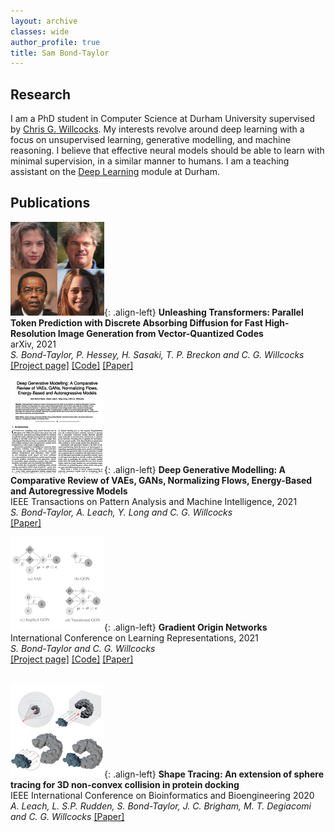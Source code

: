 ```yaml
---
layout: archive
classes: wide
author_profile: true
title: Sam Bond-Taylor
---
```


## Research
I am a PhD student in Computer Science at Durham University supervised by [Chris G. Willcocks](https://cwkx.github.io). My interests revolve around deep learning with a focus on unsupervised learning, 
generative modelling, and machine reasoning. I believe that effective neural models should be able to learn with minimal supervision, in a similar manner to humans.
I am a teaching assistant on the [Deep Learning](https://cwkx.github.io/teaching.html) module at Durham.


## Publications

<!--- TODO: Make images more rectangular to work better on mobile devices -->
![image-left](/assets/images/unleashing_transformers_thumbnail.png){: .align-left}
**Unleashing Transformers: Parallel Token Prediction with Discrete Absorbing Diffusion for Fast High-Resolution Image Generation from Vector-Quantized Codes** <br/> 
arXiv, 2021 <br/> 
*S. Bond-Taylor, P. Hessey, H. Sasaki, T. P. Breckon and C. G. Willcocks* <br/>
[[Project page]](https://samb-t.github.io/unleashing-transformers) [[Code]](https://github.com/samb-t/unleashing-transformers)  [[Paper]]()

![image-left](/assets/images/deep_generative_modelling_front.png){: .align-left}
**Deep Generative Modelling: A Comparative Review of VAEs, GANs, Normalizing Flows, Energy-Based and Autoregressive Models** <br/> 
IEEE Transactions on Pattern Analysis and Machine Intelligence, 2021 <br/> 
*S. Bond-Taylor, A. Leach, Y. Long and C. G. Willcocks* <br/>
[[Paper]](https://ieeexplore.ieee.org/document/9555209)

![image-left](/assets/images/GON-image-150.png){: .align-left}
**Gradient Origin Networks** <br/> 
International Conference on Learning Representations, 2021 <br/> 
*S. Bond-Taylor and C. G. Willcocks* <br/>
[[Project page]](https://cwkx.github.io/data/GON/) [[Code]](https://github.com/cwkx/GON) [[Paper]](https://arxiv.org/pdf/2007.02798.pdf) <br/><br/>

![image-left](/assets/images/shape-tracing-150.png){: .align-left}
**Shape Tracing: An extension of sphere tracing for 3D non-convex collision in protein docking** <br/> 
IEEE International Conference on Bioinformatics and Bioengineering 2020<br/> 
*A. Leach, L. S.P. Rudden, S. Bond-Taylor, J. C. Brigham, M. T. Degiacomi and C. G. Willcocks*
[[Paper]](https://ieeexplore.ieee.org/abstract/document/9288105)


